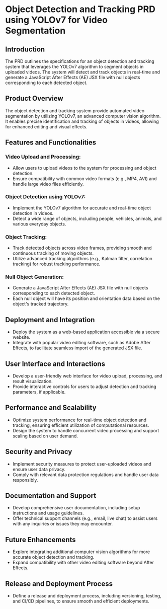 # Object Detection and Tracking PRD using YOLOv7 for Video Segmentation

## Introduction
The PRD outlines the specifications for an object detection and tracking system that leverages the YOLOv7 algorithm to segment objects in uploaded videos. The system will detect and track objects in real-time and generate a JavaScript After Effects (AE) JSX file with null objects corresponding to each detected object.

## Product Overview
The object detection and tracking system provide automated video segmentation by utilizing YOLOv7, an advanced computer vision algorithm. It enables precise identification and tracking of objects in videos, allowing for enhanced editing and visual effects.

## Features and Functionalities

### Video Upload and Processing:
- Allow users to upload videos to the system for processing and object detection.
- Ensure compatibility with common video formats (e.g., MP4, AVI) and handle large video files efficiently.

### Object Detection using YOLOv7:
- Implement the YOLOv7 algorithm for accurate and real-time object detection in videos.
- Detect a wide range of objects, including people, vehicles, animals, and various everyday objects.

### Object Tracking:
- Track detected objects across video frames, providing smooth and continuous tracking of moving objects.
- Utilize advanced tracking algorithms (e.g., Kalman filter, correlation tracking) for robust tracking performance.

### Null Object Generation:
- Generate a JavaScript After Effects (AE) JSX file with null objects corresponding to each detected object.
- Each null object will have its position and orientation data based on the object's tracked trajectory.

## Deployment and Integration
- Deploy the system as a web-based application accessible via a secure website.
- Integrate with popular video editing software, such as Adobe After Effects, to facilitate seamless import of the generated JSX file.

## User Interface and Interactions
- Develop a user-friendly web interface for video upload, processing, and result visualization.
- Provide interactive controls for users to adjust detection and tracking parameters, if applicable.

## Performance and Scalability
- Optimize system performance for real-time object detection and tracking, ensuring efficient utilization of computational resources.
- Design the system to handle concurrent video processing and support scaling based on user demand.

## Security and Privacy
- Implement security measures to protect user-uploaded videos and ensure user data privacy.
- Comply with relevant data protection regulations and handle user data responsibly.

## Documentation and Support
- Develop comprehensive user documentation, including setup instructions and usage guidelines.
- Offer technical support channels (e.g., email, live chat) to assist users with any inquiries or issues they may encounter.

## Future Enhancements
- Explore integrating additional computer vision algorithms for more accurate object detection and tracking.
- Expand compatibility with other video editing software beyond After Effects.

## Release and Deployment Process
- Define a release and deployment process, including versioning, testing, and CI/CD pipelines, to ensure smooth and efficient deployments.